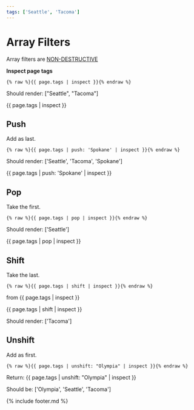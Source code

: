 ```yaml
---
tags: ['Seattle', 'Tacoma']
---
```


# Array Filters

Array filters are [NON-DESTRUCTIVE](https://ashmaroli.github.io/jekyll/docs/templates/)

**Inspect page tags**

```liquid
{% raw %}{{ page.tags | inspect }}{% endraw %}
```

Should render: ["Seattle", "Tacoma"]

{{ page.tags | inspect }}

## Push

Add as last.

```liquid
{% raw %}{{ page.tags | push: 'Spokane' | inspect }}{% endraw %}
```

Should render: ['Seattle', 'Tacoma', 'Spokane']

{{ page.tags | push: 'Spokane' | inspect }}

## Pop

Take the first.

```liquid
{% raw %}{{ page.tags | pop | inspect }}{% endraw %}
```

Should render: ['Seattle']

{{ page.tags | pop | inspect }}

## Shift

Take the last.

```liquid
{% raw %}{{ page.tags | shift | inspect }}{% endraw %}
```

from {{ page.tags | inspect }}

{{ page.tags | shift | inspect }}

Should render: ['Tacoma']

## Unshift

Add as first.

```liquid
{% raw %}{{ page.tags | unshift: "Olympia" | inspect }}{% endraw %}
```

Return: {{ page.tags | unshift: "Olympia" | inspect }}

Should be: ['Olympia', 'Seattle', 'Tacoma']

{% include footer.md %}
